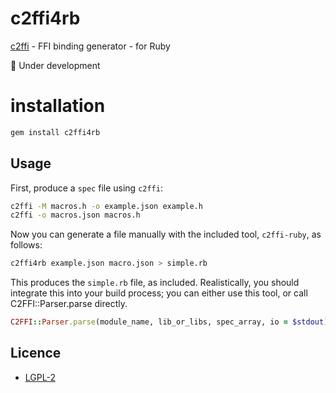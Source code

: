 # c2ffi4rb

[c2ffi](https://github.com/rpav/c2ffi) - FFI binding generator - for Ruby

:construction: Under development

# installation

```sh
gem install c2ffi4rb
```

## Usage

First, produce a `spec` file using `c2ffi`:

```sh
c2ffi -M macros.h -o example.json example.h
c2ffi -o macros.json macros.h
```

Now you can generate a file manually with the included tool,
`c2ffi-ruby`, as follows:

```sh
c2ffi4rb example.json macro.json > simple.rb
```

This produces the `simple.rb` file, as included.  Realistically, you
should integrate this into your build process; you can either use this
tool, or call C2FFI::Parser.parse directly.

```ruby
C2FFI::Parser.parse(module_name, lib_or_libs, spec_array, io = $stdout)
```

## Licence

* [LGPL-2](https://github.com/rpav/c2ffi-ruby/blob/master/c2ffi-ruby.gemspec)